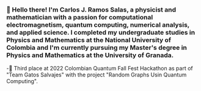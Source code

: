 ### 👋 Hello there! I'm Carlos J. Ramos Salas, a physicist and mathematician with a passion for computational electromagnetism, quantum computing, numerical analysis, and applied science. I completed my undergraduate studies in Physics and Mathematics at the National University of Colombia and I'm currently pursuing my Master's degree in Physics and Mathematics at the University of Granada.

-🥉 Third place at 2022 Colombian Quantum Fall Fest Hackathon as part of "Team Gatos Salvajes" with the project "Random Graphs Usin Quantum Computing".

<!--
**ashybabashyba/ashybabashyba** is a ✨ _special_ ✨ repository because its `README.md` (this file) appears on your GitHub profile.

Here are some ideas to get you started:

- 🔭 I’m currently working on ...
- 🌱 I’m currently learning ...
- 👯 I’m looking to collaborate on ...
- 🤔 I’m looking for help with ...
- 💬 Ask me about ...
- 📫 How to reach me: ...
- 😄 Pronouns: ...
- ⚡ Fun fact: ...
-->
